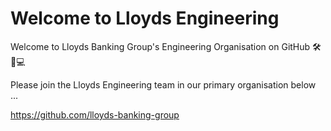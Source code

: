 # Welcome to Lloyds Engineering
Welcome to Lloyds Banking Group's Engineering Organisation on GitHub 🛠📱💻

Please join the Lloyds Engineering team in our primary organisation below ... 

https://github.com/lloyds-banking-group
